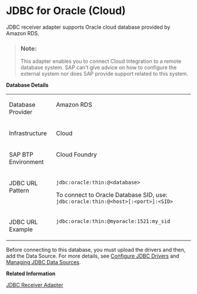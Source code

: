 <!-- loiof86818219a954c829bd847e323ecb23d -->

# JDBC for Oracle \(Cloud\)

JDBC receiver adapter supports Oracle cloud database provided by Amazon RDS.

> ### Note:  
> This adapter enables you to connect Cloud Integration to a remote database system. SAP can’t give advice on how to configure the external system nor does SAP provide support related to this system.

**Database Details**


<table>
<tr>
<td valign="top">

Database Provider

</td>
<td valign="top">

Amazon RDS

</td>
</tr>
<tr>
<td valign="top">

Infrastructure

</td>
<td valign="top">

Cloud

</td>
</tr>
<tr>
<td valign="top">

SAP BTP Environment

</td>
<td valign="top">

Cloud Foundry

</td>
</tr>
<tr>
<td valign="top">

JDBC URL Pattern

</td>
<td valign="top">

`jdbc:oracle:thin:@<database>`

To connect to Oracle Database SID, use: `jdbc:oracle:thin:@<host>[:<port>]:<SID>`

</td>
</tr>
<tr>
<td valign="top">

JDBC URL Example

</td>
<td valign="top">

`jdbc:oracle:thin:@myoracle:1521:my_sid`

</td>
</tr>
</table>

Before connecting to this database, you must upload the drivers and then, add the Data Source. For more details, see [Configure JDBC Drivers](configure-jdbc-drivers-77c7d95.md) and [Managing JDBC Data Sources](managing-jdbc-data-sources-4c873fa.md).

**Related Information**  


[JDBC Receiver Adapter](jdbc-receiver-adapter-88be644.md "The JDBC (Java Database Connectivity) adapter enables you to connect SAP Integration Suite to cloud or on-premise databases.")

